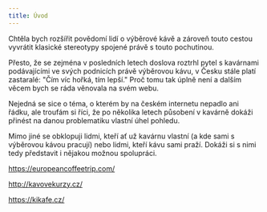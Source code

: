 ```yaml
---
title: Úvod
---
```


Chtěla bych rozšířit povědomí lidí o výběrové kávě a zároveň touto cestou vyvrátit klasické stereotypy spojené právě s touto pochutinou.

Přesto, že se zejména v posledních letech doslova roztrhl pytel s kavárnami podávajícími ve svých podnicích právě výběrovou kávu, v Česku stále platí zastaralé: "Čím víc hořká, tím lepší." Proč tomu tak úplně není a dalším věcem bych se ráda věnovala na svém webu.

Nejedná se sice o téma, o kterém by na českém internetu nepadlo ani řádku, ale troufám si říci, že po několika letech působení v kavárně dokáži přinést na danou problematiku vlastní úhel pohledu.

Mimo jiné se obklopuji lidmi, kteří ať už kavárnu vlastní (a kde sami s výběrovou kávou pracují) nebo lidmi, kteří kávu sami praží. Dokáži si s nimi tedy představit i nějakou možnou spolupráci.

https://europeancoffeetrip.com/

http://kavovekurzy.cz/

https://kikafe.cz/
